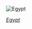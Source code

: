 
![Egypt](https://www.gstatic.com/prettyearth/assets/full/6282.jpg)

*[Egypt](https://www.google.com/maps/@28.537792,27.127068,17z/data=!3m1!1e3)*
